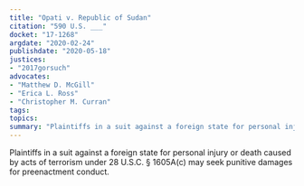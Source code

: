 ```yaml
---
title: "Opati v. Republic of Sudan"
citation: "590 U.S. ___"
docket: "17-1268"
argdate: "2020-02-24"
publishdate: "2020-05-18"
justices:
- "2017gorsuch"
advocates:
- "Matthew D. McGill"
- "Erica L. Ross"
- "Christopher M. Curran"
tags:
topics:
summary: "Plaintiffs in a suit against a foreign state for personal injury or death caused by acts of terrorism under 28 U.S.C. § 1605A(c) may seek punitive damages for preenactment conduct."
---
```

Plaintiffs in a suit against a foreign state for personal injury or death caused by acts of terrorism under 28 U.S.C. § 1605A(c) may seek punitive damages for preenactment conduct.